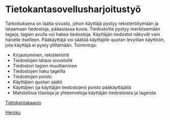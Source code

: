 # Tietokantasovellusharjoitustyö
Tarkoituksena on laatia sivusto, johon käyttäjä pystyy rekisteröitymään ja lataamaan tiedostoja, pääasiassa kuvia. Tiedostoille pystyy merkitsemään tageja, tagien avulla voi hakea tiedostoja. Käyttäjän tiedostot näkyvät vain hänelle itselleen. Pääkäyttäjä voi säätää käyttäjille quotan levytilan käyttöön, jota käyttäjä ei pysty ylittämään.
Toimintoja:
- Kirjautuminen, rekisteröinti
- Tiedostojen lataus sivustolle
- Tiedoston tagien muuttaminen
- Tiedostojen haku tageilla
- Tiedostojen poisto
- Käyttäjien quotan säätö
- Käyttäjien (ja käyttäjän tiedostojen) poisto pääkäyttäjällä
- Mahdollisia tilastoja ja yhteenvetoja käyttäjän tiedostoista ja tageista


[Tietokantakaavio](https://github.com/ArktinenKarpalo/demo-tsoha/blob/master/docs/tietokantakaavio.png)

[Heroku](https://demo-tsoha.herokuapp.com/)
